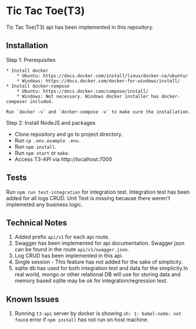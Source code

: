 # Tic Tac Toe(T3)

Tic Tac Toe(T3) api has been implemented in this repository.


## Installation

Step 1: Prerequisites

    * Install docker
        * Ubuntu: https://docs.docker.com/install/linux/docker-ce/ubuntu/
        * Windows: https://docs.docker.com/docker-for-windows/install/
    * Install docker-compose
        * Ubuntu: https://docs.docker.com/compose/install/
        * Windows: Not necessary. Windows docker installer has docker-composer included.

    Run `docker -v` and `docker-compose -v` to make sure the installation.

Step 2: Install NodeJS and packages

   * Clone repository and go to project directory.
   * Run `cp .env.example .env`.
   * Run `npm install`.
   * Run `npm start` or `make`.  
   * Access T3-API via http://localhost:7000

## Tests

Run `npm run test-integration` for integration test. Integration test has been added for all logs CRUD. Unit Test is missing because there weren't implemeted any business logic.


## Technical Notes

1) Added prefix `api/v1` for each api route.
2) Swagger has been implemented for api documentation. Swagger json can be found in the route `api/v1/swagger.json`.
3) Log CRUD has been implemented in this api.
4) Single session - This feature has not added for the sake of simplicity.
5) sqlite db has used for both integration test and data for the simplicity.In real world, mongo or other relational DB will use for storing data and memory based sqlite may be ok for integration/regression test.

## Known Issues

1) Running `t3-api` server by docker is showing `sh: 1: babel-node: not found` error if `npm install` has not run on host machine.
